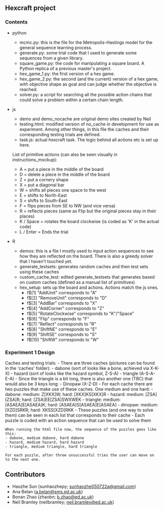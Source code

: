 ## Hexcraft project

### Contents

- python
    - mcmc.py: this is the file for the Metropolis-Hastings model for the general sequence learning process.
    - generate.py: some trial code that I used to generate some sequences from a given library.
    - square_game.py: the code for manipulating a square board. A Python replica of a previous master's project.
    - hex_game_1.py: the first version of a hex game.
    - hex_game_2.py: the second (and the current) version of a hex game, with objective shape as goal and can judge whether the objective is reached.
    - solver.py: a script for searching all the possible action chains that could solve a problem within a certain chain length.
- js
    - demo and demo_nocache are original demo sites created by Neil 
    - testing.html: modified version of no_cache in development for use as experiment. Among other things, in this file the caches and their corresponding testing trials are defined. 
    - task.js: actual hexcraft task. The logic behind all actions etc is set up here. 

    List of primitive actions (can also be seen visually in instructions_mockup):
    - A = put a piece in the middle of the board
    - D = delete a piece in the middle of the board 
    - Z = put a cornery shape 
    - X = put a diagonal bar 
    - W = shifts all pieces one space to the west 
    - E = shifts to North-East 
    - S = shifts to South-East 
    - F = flips pieces from SE to NW (and vice versa)
    - R = reflects pieces (same as Flip but the original pieces stay in their places)
    - K / Space = rotates the board clockwise (is coded as 'K' in the actual code)
    - L / Enter = Ends the trial 

 - R
    - demos: this is a file I mostly used to input action sequences to see how they are reflected on the board. There is also a greedy solver that I haven't touched yet. 
    - generate_testsets: generates random caches and then test sets using these caches 
    - custom_cache_test: edited generate_testsets that generates based on custom caches (defined as a manual list of primitives)
    - hex_setup: sets up the board and actions. Actions match the js ones.
        - f$[1] "AddUnit" corresponds to "A"
        - f$[2] "RemoveUnit" corresponds to "D"
        - f$[3] "AddBar" corresponds to "X"
        - f$[4] "AddCorner" corresponds to "Z"
        - f$[5] "RotateClockwise" corresponds to "K"/"Space"
        - f$[6] "Flip" corresponds to "F"
        - f$[7] "Reflect" corresponds to "R"
        - f$[8] "ShiftNE" corresponds to "E"
        - f$[9] "ShiftSE" corresponds to "S"
        - f$[10] "ShiftW" corresponds to "W"


### Experiment 1 Design
Caches and testing trials: 
    - There are three caches (pictures can be found in the 'caches' folder):
	    - dabone (sort of looks like a bone, achieved via X-K-X)
	    - hazard (sort of looks like the hazard symbol, Z-S-A)
	    - triangle (A-S-A-E-A)
        - Since the triangle is a bit long, there is also another one (TBC) that would also be 3 keys long:
	        - Dinopaw (X-Z-D)
    - For each cache there are two puzzles that make use of these caches. One medium and one hard:
        - dabone: medium: Z[XKX]W; hard: [XKX]KS[XKX]R
        - hazard: medium: [ZSA][ZSA]R; hard: [ZSA]EE[ZSA]SWXWEK
        - triangle: medium: [ASAEA]E[ASAEA]K; hard: [ASAEA]S[ASAEA]E[ASAEA]
        - dinopaw: medium: [XZD]SRKR; hard: XKSS[XZD]RKK
    - These puzzles (and one way to solve them) can be seen in each list that corresponds to their cache
	    - Each puzzle is coded with an action sequence that can be used to solve them 
    
    When running the html file now, the sequence of the puzzles goes like this:
    - dabone, medium dabone, hard dabone
    - hazard, medium hazard, hard hazard
    - triangle, medium triangle, hard triangle 

    For each puzzle, after three unsuccessful tries the user can move on to the next one. 

## Contributors
 - Haozhe Sun (sunhaozhepy; sunhaozhe050722a@gmail.com)
 - Ana Belan (a.belan@sms.ed.ac.uk)
 - Bonan Zhao (zhaobn; b.zhao@ed.ac.uk)
 - Neil Bramley (neilbramley; neil.bramley@ed.ac.uk)